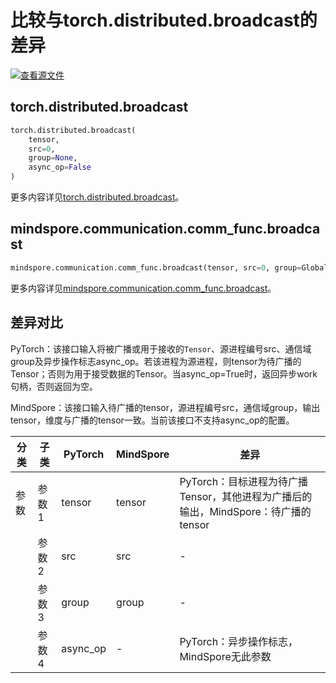 # 比较与torch.distributed.broadcast的差异

[![查看源文件](https://mindspore-website.obs.cn-north-4.myhuaweicloud.com/website-images/r2.4.1/resource/_static/logo_source.svg)](https://gitee.com/mindspore/docs/blob/r2.4.1/docs/mindspore/source_zh_cn/note/api_mapping/pytorch_diff/distributed.broadcast.md)

## torch.distributed.broadcast

```python
torch.distributed.broadcast(
    tensor,
    src=0,
    group=None,
    async_op=False
)
```

更多内容详见[torch.distributed.broadcast](https://pytorch.org/docs/1.8.1/distributed.html#torch.distributed.broadcast)。

## mindspore.communication.comm_func.broadcast

```python
mindspore.communication.comm_func.broadcast(tensor, src=0, group=GlobalComm.WORLD_COMM_GROUP)
```

更多内容详见[mindspore.communication.comm_func.broadcast](https://www.mindspore.cn/docs/zh-CN/r2.4.1/api_python/communication/mindspore.communication.comm_func.broadcast.html#mindspore.communication.comm_func.broadcast)。

## 差异对比

PyTorch：该接口输入将被广播或用于接收的`Tensor`、源进程编号src、通信域group及异步操作标志async_op。若该进程为源进程，则tensor为待广播的Tensor；否则为用于接受数据的Tensor。当async_op=True时，返回异步work句柄，否则返回为空。

MindSpore：该接口输入待广播的tensor，源进程编号src，通信域group，输出tensor，维度与广播的tensor一致。当前该接口不支持async_op的配置。

| 分类 | 子类 |PyTorch | MindSpore | 差异 |
| --- | --- | --- | --- |---|
|参数 | 参数1 | tensor | tensor |PyTorch：目标进程为待广播Tensor，其他进程为广播后的输出，MindSpore：待广播的tensor |
| | 参数2 | src | src |-|
| | 参数3 | group | group |-|
| | 参数4 | async_op | - |PyTorch：异步操作标志，MindSpore无此参数 |
